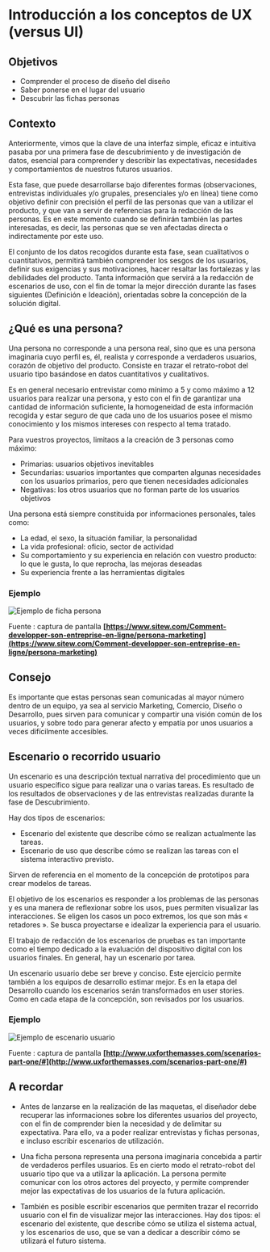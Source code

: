 # Introducción a los conceptos de UX (versus UI)

## Objetivos

- Comprender el proceso de diseño del diseño
- Saber ponerse en el lugar del usuario
- Descubrir las fichas personas

## Contexto

Anteriormente, vimos que la clave de una interfaz simple, eficaz e intuitiva pasaba por una primera fase de descubrimiento y de investigación de datos, esencial para comprender y describir las expectativas, necesidades y comportamientos de nuestros futuros usuarios.

Esta fase, que puede desarrollarse bajo diferentes formas (observaciones, entrevistas individuales y/o grupales, presenciales y/o en línea) tiene como objetivo definir con precisión el perfil de las personas que van a utilizar el producto, y que van a servir de referencias para la redacción de las personas. Es en este momento cuando se definirán también las partes interesadas, es decir, las personas que se ven afectadas directa o indirectamente por este uso.

El conjunto de los datos recogidos durante esta fase, sean cualitativos o cuantitativos, permitirá también comprender los sesgos de los usuarios, definir sus exigencias y sus motivaciones, hacer resaltar las fortalezas y las debilidades del producto. Tanta información que servirá a la redacción de escenarios de uso, con el fin de tomar la mejor dirección durante las fases siguientes (Definición e Ideación), orientadas sobre la concepción de la solución digital.

## ¿Qué es una persona?

Una persona no corresponde a una persona real, sino que es una persona imaginaria cuyo perfil es, él, realista y corresponde a verdaderos usuarios, corazón de objetivo del producto. Consiste en trazar el retrato-robot del usuario tipo basándose en datos cuantitativos y cualitativos.

Es en general necesario entrevistar como mínimo a 5 y como máximo a 12 usuarios para realizar una persona, y esto con el fin de garantizar una cantidad de información suficiente, la homogeneidad de esta información recogida y estar seguro de que cada uno de los usuarios posee el mismo conocimiento y los mismos intereses con respecto al tema tratado.

Para vuestros proyectos, limitaos a la creación de 3 personas como máximo:

- Primarias: usuarios objetivos inevitables
- Secundarias: usuarios importantes que comparten algunas necesidades con los usuarios primarios, pero que tienen necesidades adicionales
- Negativas: los otros usuarios que no forman parte de los usuarios objetivos

Una persona está siempre constituida por informaciones personales, tales como:

- La edad, el sexo, la situación familiar, la personalidad
- La vida profesional: oficio, sector de actividad
- Su comportamiento y su experiencia en relación con vuestro producto: lo que le gusta, lo que reprocha, las mejoras deseadas
- Su experiencia frente a las herramientas digitales

### Ejemplo

![Ejemplo de ficha persona](./03-Recogida-de-datos/img/persona.png)

Fuente : captura de pantalla **[https://www.sitew.com/Comment-developper-son-entreprise-en-ligne/persona-marketing](https://www.sitew.com/Comment-developper-son-entreprise-en-ligne/persona-marketing)**

## Consejo

Es importante que estas personas sean comunicadas al mayor número dentro de un equipo, ya sea al servicio Marketing, Comercio, Diseño o Desarrollo, pues sirven para comunicar y compartir una visión común de los usuarios, y sobre todo para generar afecto y empatía por unos usuarios a veces difícilmente accesibles.

## Escenario o recorrido usuario

Un escenario es una descripción textual narrativa del procedimiento que un usuario específico sigue para realizar una o varias tareas. Es resultado de los resultados de observaciones y de las entrevistas realizadas durante la fase de Descubrimiento.

Hay dos tipos de escenarios:

- Escenario del existente que describe cómo se realizan actualmente las tareas.
- Escenario de uso que describe cómo se realizan las tareas con el sistema interactivo previsto.

Sirven de referencia en el momento de la concepción de prototipos para crear modelos de tareas.

El objetivo de los escenarios es responder a los problemas de las personas y es una manera de reflexionar sobre los usos, pues permiten visualizar las interacciones. Se eligen los casos un poco extremos, los que son más « retadores ». Se busca proyectarse e idealizar la experiencia para el usuario.

El trabajo de redacción de los escenarios de pruebas es tan importante como el tiempo dedicado a la evaluación del dispositivo digital con los usuarios finales. En general, hay un escenario por tarea.

Un escenario usuario debe ser breve y conciso. Este ejercicio permite también a los equipos de desarrollo estimar mejor. Es en la etapa del Desarrollo cuando los escenarios serán transformados en user stories. Como en cada etapa de la concepción, son revisados por los usuarios.

### Ejemplo

![Ejemplo de escenario usuario](./03-Recogida-de-datos/img/scenario.png)

Fuente : captura de pantalla **[http://www.uxforthemasses.com/scenarios-part-one/#](http://www.uxforthemasses.com/scenarios-part-one/#)**

## A recordar

- Antes de lanzarse en la realización de las maquetas, el diseñador debe recuperar las informaciones sobre los diferentes usuarios del proyecto, con el fin de comprender bien la necesidad y de delimitar su expectativa. Para ello, va a poder realizar entrevistas y fichas personas, e incluso escribir escenarios de utilización.

- Una ficha persona representa una persona imaginaria concebida a partir de verdaderos perfiles usuarios. Es en cierto modo el retrato-robot del usuario tipo que va a utilizar la aplicación. La persona permite comunicar con los otros actores del proyecto, y permite comprender mejor las expectativas de los usuarios de la futura aplicación.

- También es posible escribir escenarios que permiten trazar el recorrido usuario con el fin de visualizar mejor las interacciones. Hay dos tipos: el escenario del existente, que describe cómo se utiliza el sistema actual, y los escenarios de uso, que se van a dedicar a describir cómo se utilizará el futuro sistema.